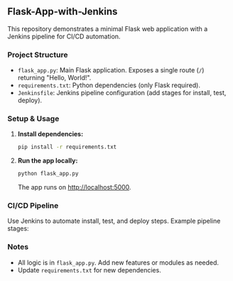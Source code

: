 ## Flask-App-with-Jenkins

This repository demonstrates a minimal Flask web application with a Jenkins pipeline for CI/CD automation.

### Project Structure
- `flask_app.py`: Main Flask application. Exposes a single route (`/`) returning "Hello, World!".
- `requirements.txt`: Python dependencies (only Flask required).
- `Jenkinsfile`: Jenkins pipeline configuration (add stages for install, test, deploy).

### Setup & Usage
1. **Install dependencies:**
   ```bash
   pip install -r requirements.txt
   ```
2. **Run the app locally:**
   ```bash
   python flask_app.py
   ```
   The app runs on [http://localhost:5000](http://localhost:5000).

### CI/CD Pipeline
Use Jenkins to automate install, test, and deploy steps. Example pipeline stages:

### Notes
- All logic is in `flask_app.py`. Add new features or modules as needed.
- Update `requirements.txt` for new dependencies.